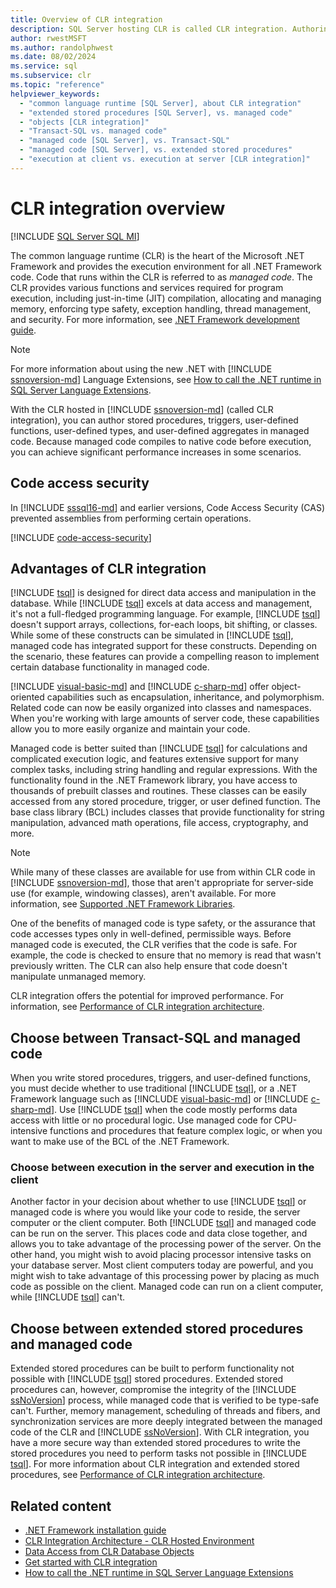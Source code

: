 ```yaml
---
title: Overview of CLR integration
description: SQL Server hosting CLR is called CLR integration. Authoring in managed code can improve performance. SQL Server uses CAS to help secure managed code.
author: rwestMSFT
ms.author: randolphwest
ms.date: 08/02/2024
ms.service: sql
ms.subservice: clr
ms.topic: "reference"
helpviewer_keywords:
  - "common language runtime [SQL Server], about CLR integration"
  - "extended stored procedures [SQL Server], vs. managed code"
  - "objects [CLR integration]"
  - "Transact-SQL vs. managed code"
  - "managed code [SQL Server], vs. Transact-SQL"
  - "managed code [SQL Server], vs. extended stored procedures"
  - "execution at client vs. execution at server [CLR integration]"
---
```

# CLR integration overview

[!INCLUDE [SQL Server SQL MI](../../includes/applies-to-version/sql-asdbmi.md)]

The common language runtime (CLR) is the heart of the Microsoft .NET Framework and provides the execution environment for all .NET Framework code. Code that runs within the CLR is referred to as *managed code*. The CLR provides various functions and services required for program execution, including just-in-time (JIT) compilation, allocating and managing memory, enforcing type safety, exception handling, thread management, and security. For more information, see [.NET Framework development guide](/dotnet/framework/development-guide).

> [!NOTE]  
> For more information about using the new .NET with [!INCLUDE [ssnoversion-md](../../includes/ssnoversion-md.md)] Language Extensions, see [How to call the .NET runtime in SQL Server Language Extensions](../../language-extensions/how-to/call-c-sharp-from-sql.md).

With the CLR hosted in [!INCLUDE [ssnoversion-md](../../includes/ssnoversion-md.md)] (called CLR integration), you can author stored procedures, triggers, user-defined functions, user-defined types, and user-defined aggregates in managed code. Because managed code compiles to native code before execution, you can achieve significant performance increases in some scenarios.

## Code access security

In [!INCLUDE [sssql16-md](../../includes/sssql16-md.md)] and earlier versions, Code Access Security (CAS) prevented assemblies from performing certain operations.

[!INCLUDE [code-access-security](../../database-engine/includes/code-access-security.md)]

## Advantages of CLR integration

[!INCLUDE [tsql](../../includes/tsql-md.md)] is designed for direct data access and manipulation in the database. While [!INCLUDE [tsql](../../includes/tsql-md.md)] excels at data access and management, it's not a full-fledged programming language. For example, [!INCLUDE [tsql](../../includes/tsql-md.md)] doesn't support arrays, collections, for-each loops, bit shifting, or classes. While some of these constructs can be simulated in [!INCLUDE [tsql](../../includes/tsql-md.md)], managed code has integrated support for these constructs. Depending on the scenario, these features can provide a compelling reason to implement certain database functionality in managed code.

[!INCLUDE [visual-basic-md](../../includes/visual-basic-md.md)] and [!INCLUDE [c-sharp-md](../../includes/c-sharp-md.md)] offer object-oriented capabilities such as encapsulation, inheritance, and polymorphism. Related code can now be easily organized into classes and namespaces. When you're working with large amounts of server code, these capabilities allow you to more easily organize and maintain your code.

Managed code is better suited than [!INCLUDE [tsql](../../includes/tsql-md.md)] for calculations and complicated execution logic, and features extensive support for many complex tasks, including string handling and regular expressions. With the functionality found in the .NET Framework library, you have access to thousands of prebuilt classes and routines. These classes can be easily accessed from any stored procedure, trigger, or user defined function. The base class library (BCL) includes classes that provide functionality for string manipulation, advanced math operations, file access, cryptography, and more.

> [!NOTE]  
> While many of these classes are available for use from within CLR code in [!INCLUDE [ssnoversion-md](../../includes/ssnoversion-md.md)], those that aren't appropriate for server-side use (for example, windowing classes), aren't available. For more information, see [Supported .NET Framework Libraries](database-objects/supported-net-framework-libraries.md).

One of the benefits of managed code is type safety, or the assurance that code accesses types only in well-defined, permissible ways. Before managed code is executed, the CLR verifies that the code is safe. For example, the code is checked to ensure that no memory is read that wasn't previously written. The CLR can also help ensure that code doesn't manipulate unmanaged memory.

CLR integration offers the potential for improved performance. For information, see [Performance of CLR integration architecture](clr-integration-architecture-performance.md).

## Choose between Transact-SQL and managed code

When you write stored procedures, triggers, and user-defined functions, you must decide whether to use traditional [!INCLUDE [tsql](../../includes/tsql-md.md)], or a .NET Framework language such as [!INCLUDE [visual-basic-md](../../includes/visual-basic-md.md)] or [!INCLUDE [c-sharp-md](../../includes/c-sharp-md.md)]. Use [!INCLUDE [tsql](../../includes/tsql-md.md)] when the code mostly performs data access with little or no procedural logic. Use managed code for CPU-intensive functions and procedures that feature complex logic, or when you want to make use of the BCL of the .NET Framework.

### Choose between execution in the server and execution in the client

Another factor in your decision about whether to use [!INCLUDE [tsql](../../includes/tsql-md.md)] or managed code is where you would like your code to reside, the server computer or the client computer. Both [!INCLUDE [tsql](../../includes/tsql-md.md)] and managed code can be run on the server. This places code and data close together, and allows you to take advantage of the processing power of the server. On the other hand, you might wish to avoid placing processor intensive tasks on your database server. Most client computers today are powerful, and you might wish to take advantage of this processing power by placing as much code as possible on the client. Managed code can run on a client computer, while [!INCLUDE [tsql](../../includes/tsql-md.md)] can't.

## Choose between extended stored procedures and managed code

Extended stored procedures can be built to perform functionality not possible with [!INCLUDE [tsql](../../includes/tsql-md.md)] stored procedures. Extended stored procedures can, however, compromise the integrity of the [!INCLUDE [ssNoVersion](../../includes/ssnoversion-md.md)] process, while managed code that is verified to be type-safe can't. Further, memory management, scheduling of threads and fibers, and synchronization services are more deeply integrated between the managed code of the CLR and [!INCLUDE [ssNoVersion](../../includes/ssnoversion-md.md)]. With CLR integration, you have a more secure way than extended stored procedures to write the stored procedures you need to perform tasks not possible in [!INCLUDE [tsql](../../includes/tsql-md.md)]. For more information about CLR integration and extended stored procedures, see [Performance of CLR integration architecture](clr-integration-architecture-performance.md).

## Related content

- [.NET Framework installation guide](/dotnet/framework/install/)
- [CLR Integration Architecture - CLR Hosted Environment](clr-integration-architecture-clr-hosted-environment.md)
- [Data Access from CLR Database Objects](data-access/data-access-from-clr-database-objects.md)
- [Get started with CLR integration](database-objects/getting-started-with-clr-integration.md)
- [How to call the .NET runtime in SQL Server Language Extensions](../../language-extensions/how-to/call-c-sharp-from-sql.md)

